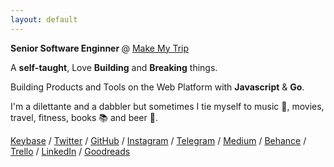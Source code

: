 ```yaml
---
layout: default
---
```


<b>Senior Software Enginner </b> @ [Make My Trip](https://www.makemytrip.com/)

A <b>self-taught</b>, Love <b>Building</b> and <b>Breaking</b> things.

Building Products and Tools on the Web Platform with <b>Javascript</b> & <b>Go</b>.

I'm a dilettante and a dabbler but sometimes I tie myself to music 🎤, movies, travel, fitness, books 📚 and beer 🍺.

[Keybase](https://keybase.io/pratheekhegde) / [Twitter](https://twitter.com/pratheekhegde) / [GitHub](https://github.com/pratheekhegde) / [Instagram](https://www.instagram.com/pratheek_hegde/) / [Telegram](https://telegram.me/pratheekhegde) / [Medium](https://medium.com/@pratheekhegde) / [Behance](https://www.behance.net/pratheekhegde) / [Trello](https://trello.com/b/TxfqA1dI/my-bucket-list) / [LinkedIn](https://www.linkedin.com/in/pratheekhegde) / [Goodreads](https://www.goodreads.com/pratheekhegde)
